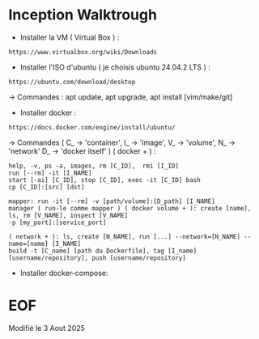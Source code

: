 # Inception Walktrough

* Installer la VM ( Virtual Box ) :
```
https://www.virtualbox.org/wiki/Downloads
```
* Installer l'ISO d'ubuntu ( je choisis ubuntu 24.04.2 LTS ) :
```
https://ubuntu.com/download/desktop
```
-> Commandes :
apt update, apt upgrade, apt install [vim/make/git]
* Installer docker :
```
https://docs.docker.com/engine/install/ubuntu/
```
-> Commandes ( C_ -> 'container', I_ -> 'image', V_ -> 'volume', N_ -> 'network' D_ -> 'docker itself' ) ( docker + ) :
```
help, -v, ps -a, images, rm [C_ID],  rmi [I_ID]
run [--rm] -it [I_NAME]
start [-ai] [C_ID], stop [C_ID], exec -it [C_ID] bash
cp [C_ID]:[src] [dst]

mapper: run -it [--rm] -v [path/volume]:[D_path] [I_NAME]
manager ( run-le comme mapper ) ( docker volume + ): create [name], ls, rm [V_NAME], inspect [V_NAME]
-p [my_port]:[service_port]

( network + ): ls, create [N_NAME], run [...] --network=[N_NAME] --name=[name] [I_NAME]
build -t [C_name] [path du Dockerfile], tag [I_name] [username/repository], push [username/repository]
```

* Installer docker-compose:

# EOF

Modifié le 3 Aout 2025
